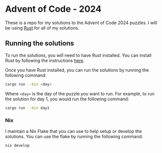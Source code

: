 # Advent of Code - 2024

These is a repo for my solutions to the Advent of Code 2024 puzzles. I will be using [Rust](https://www.rust-lang.org/) for all of my solutions.

## Running the solutions

To run the solutions, you will need to have Rust installed. You can install Rust by following the instructions [here](https://www.rust-lang.org/tools/install).

Once you have Rust installed, you can run the solutions by running the following command:

```sh
cargo run --bin <day>
```

Where `<day>` is the day of the puzzle you want to run. For example, to run the solution for day 1, you would run the following command:

```sh
cargo run --bin day1
```

### Nix

I maintain a Nix Flake that you can use to help setup or develop the solutions.
You can use the flake by running the following command:

```sh
nix develop
```
